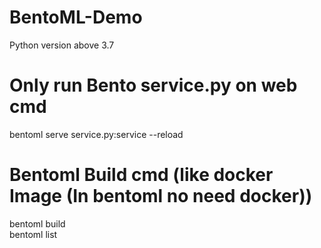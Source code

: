 # BentoML-Demo

Python version above 3.7

# Only run Bento service.py on web cmd
bentoml serve service.py:service --reload

# Bentoml Build cmd (like docker Image (In bentoml no need docker))
bentoml build  
bentoml list